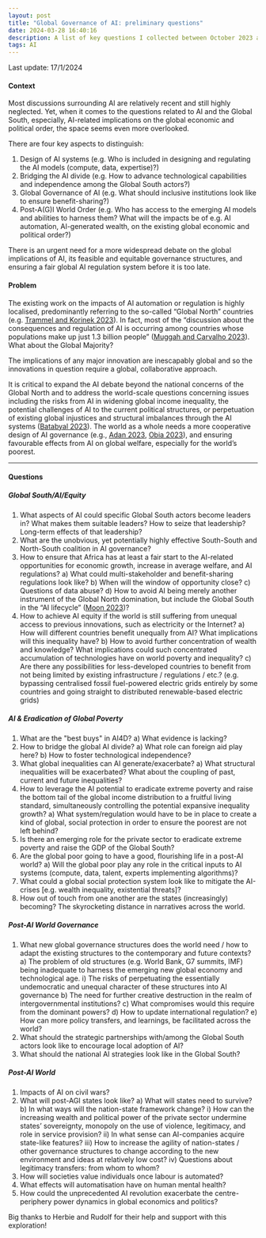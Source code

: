 ```yaml
---
layout: post
title: "Global Governance of AI: preliminary questions"
date: 2024-03-28 16:40:16
description: A list of key questions I collected between October 2023 and January 2024 after I decided to explore AI4D and global governance of AI.
tags: AI
---
```


Last update: 17/1/2024

#### Context

Most discussions surrounding AI are relatively recent and still highly neglected. Yet, when it comes to the questions related to AI and the Global South, especially, AI-related implications on the global economic and political order, the space seems even more overlooked.

There are four key aspects to distinguish:
1. Design of AI systems (e.g. Who is included in designing and regulating the AI models (compute, data, expertise)?)
2. Bridging the AI divide (e.g. How to advance technological capabilities and independence among the Global South actors?)
3. Global Governance of AI (e.g. What should inclusive institutions look like to ensure benefit-sharing?)
4. Post-A(G)I World Order (e.g. Who has access to the emerging AI models and abilities to harness them? What will the impacts be of e.g. AI automation, AI-generated wealth, on the existing global economic and political order?)

There is an urgent need for a more widespread debate on the global implications of AI, its feasible and equitable governance structures, and ensuring a fair global AI regulation system before it is too late.

#### Problem

The existing work on the impacts of AI automation or regulation is highly localised, predominantly referring to the so-called “Global North” countries (e.g. [Trammel and Korinek 2023](https://philiptrammell.com/static/economic_growth_under_transformative_ai.pdf)). In fact, most of the “discussion about the consequences and regulation of AI is occurring among countries whose populations make up just 1.3 billion people” ([Muggah and Carvalho 2023](https://foreignpolicy.com/2023/05/29/ai-regulation-global-south-artificial-intelligence/)). What about the Global Majority?

The implications of any major innovation are inescapably global and so the innovations in question require a global, collaborative approach.

It is critical to expand the AI debate beyond the national concerns of the Global North and to address the world-scale questions concerning issues including the risks from AI in widening global income inequality, the potential challenges of AI to the current political structures, or perpetuation of existing global injustices and structural imbalances through the AI systems ([Batabyal 2023](https://www.soas.ac.uk/study/blog/how-can-ai-better-serve-people-global-south)).
The world as a whole needs a more cooperative design of AI governance (e.g., [Adan 2023](https://www.governance.ai/post/the-case-for-including-the-global-south-in-ai-governance-conversations), [Obia 2023](https://blogs.lse.ac.uk/medialse/2023/06/13/what-can-african-countries-do-to-regulate-artificial-intelligence/)), and ensuring favourable effects from AI on global welfare, especially for the world’s poorest.

<hr>

#### Questions

##### Global South/AI/Equity

1. What aspects of AI could specific Global South actors become leaders in? What makes them suitable leaders? How to seize that leadership? Long-term effects of that leadership?
2. What are the unobvious, yet potentially highly effective South-South and North-South coalition in AI governance?
3. How to ensure that Africa has at least a fair start to the AI-related opportunities for economic growth, increase in average welfare, and AI regulations?
  a) What could multi-stakeholder and benefit-sharing regulations look like?
  b) When will the window of opportunity close?
  c) Questions of data abuse?
  d) How to avoid AI being merely another instrument of the Global North domination, but include the Global South in the “AI lifecycle” ([Moon 2023](https://onlinelibrary.wiley.com/doi/abs/10.1111/puar.13648))?
5. How to achieve AI equity if the world is still suffering from unequal access to previous innovations, such as electricity or the Internet?
  a) How will different countries benefit unequally from AI? What implications will this inequality have?
  b) How to avoid further concentration of wealth and knowledge? What implications could such concentrated accumulation of technologies have   on world poverty and inequality?
  c) Are there any possibilities for less-developed countries to benefit from not being limited by existing infrastructure / regulations / etc.? (e.g. bypassing centralised fossil fuel-powered electric grids entirely by some countries and going straight to distributed renewable-based electric grids)

##### AI & Eradication of Global Poverty

1. What are the "best buys" in AI4D?
   a) What evidence is lacking?
2. How to bridge the global AI divide?
   a) What role can foreign aid play here?
   b) How to foster technological independence?
3. What global inequalities can AI generate/exacerbate? 
   a) What structural inequalities will be exacerbated? What about the coupling of past, current and future inequalities?
4. How to leverage the AI potential to eradicate extreme poverty and raise the bottom tail of the global income distribution to a fruitful living standard, simultaneously controlling the potential expansive inequality growth?
   a) What system/regulation would have to be in place to create a kind of global, social protection in order to ensure the poorest are not left behind?
5. Is there an emerging role for the private sector to eradicate extreme poverty and raise the GDP of the Global South?	
6. Are the global poor going to have a good, flourishing life in a post-AI world?
   a) Will the global poor play any role in the critical inputs to AI systems (compute, data, talent, experts implementing algorithms)?
7. What could a global social protection system look like to mitigate the AI-crises [e.g. wealth inequality, existential threats]?
8. How out of touch from one another are the states (increasingly) becoming? The skyrocketing distance in narratives across the world.

##### Post-AI World Governance

1. What new global governance structures does the world need / how to adapt the existing structures to the contemporary and future contexts?
  a) The problem of old structures (e.g. World Bank, G7 summits, IMF) being inadequate to harness the emerging new global economy and technological age.
  i) The risks of perpetuating the essentially undemocratic and unequal character of these structures into AI governance
  b) The need for further creative destruction in the realm of intergovernmental institutions?
  c) What compromises would this require from the dominant powers?
  d) How to update international regulation?
  e) How can more policy transfers, and learnings, be facilitated across the world?
3. What should the strategic partnerships with/among the Global South actors look like to encourage local adoption of AI?
4. What should the national AI strategies look like in the Global South?


##### Post-AI World 

1. Impacts of AI on civil wars?
2. What will post-AGI states look like?
   a) What will states need to survive?
   b) In what ways will the nation-state framework change?
   i) How can the increasing wealth and political power of the private sector undermine states’ sovereignty, monopoly on the use of       violence, legitimacy, and role in service provision?
   ii) In what sense can AI-companies acquire state-like features?
   iii) How to increase the agility of nation-states / other governance structures to change according to the new environment and ideas at   relatively low cost?
   iv) Questions about legitimacy transfers: from whom to whom?
3. How will societies value individuals once labour is automated?
4. What effects will automatisation have on human mental health?
5. How could the unprecedented AI revolution exacerbate the centre-periphery power dynamics in global economics and politics?

Big thanks to Herbie and Rudolf for their help and support with this exploration!



